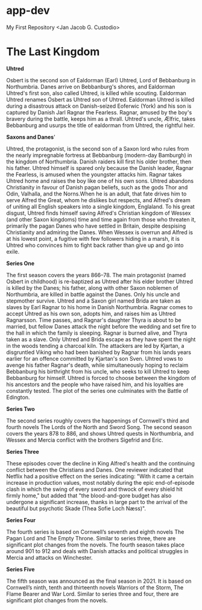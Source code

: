 # app-dev
My First Repository &lt;Jan Jacob G. Custodio>

# The Last Kingdom
		

**Uhtred**
		
Osbert is the second son of Ealdorman (Earl) Uhtred, Lord of Bebbanburg in Northumbria. Danes arrive on Bebbanburg's shores, and Ealdorman Uhtred's first son, also called Uhtred, is killed while scouting. Ealdorman Uhtred renames Osbert as Uhtred son of Uhtred. Ealdorman Uhtred is killed during a disastrous attack on Danish-seized Eoferwic (York) and his son is captured by Danish Jarl Ragnar the Fearless. Ragnar, amused by the boy's bravery during the battle, keeps him as a thrall. Uhtred's uncle, Ælfric, takes Bebbanburg and usurps the title of ealdorman from Uhtred, the rightful heir.
		

**Saxons and Danes**'
		
Uhtred, the protagonist, is the second son of a Saxon lord who rules from the nearly impregnable fortress at Bebbanburg (modern-day Bamburgh) in the kingdom of Northumbria. Danish raiders kill first his older brother, then his father. Uhtred himself is spared only because the Danish leader, Ragnar the Fearless, is amused when the youngster attacks him. Ragnar takes Uhtred home and raises the boy like one of his own sons. Uhtred abandons Christianity in favour of Danish pagan beliefs, such as the gods Thor and Odin, Valhalla, and the Norns.When he is an adult, that fate drives him to serve Alfred the Great, whom he dislikes but respects, and Alfred's dream of uniting all English speakers into a single kingdom, Englaland. To his great disgust, Uhtred finds himself saving Alfred's Christian kingdom of Wessex (and other Saxon kingdoms) time and time again from those who threaten it, primarily the pagan Danes who have settled in Britain, despite despising Christianity and admiring the Danes. When Wessex is overrun and Alfred is at his lowest point, a fugitive with few followers hiding in a marsh, it is Uhtred who convinces him to fight back rather than give up and go into exile.
		

**Series One**

The first season covers the years 866–78. The main protagonist (named Osbert in childhood) is re-baptized as Uhtred after his elder brother Uhtred is killed by the Danes; his father, along with other Saxon noblemen of Northumbria, are killed in battle against the Danes. Only his uncle and stepmother survive. Uhtred and a Saxon girl named Brida are taken as slaves by Earl Ragnar to his home in Danish Northumbria. Ragnar comes to accept Uhtred as his own son, adopts him, and raises him as Uhtred Ragnarsson. Time passes, and Ragnar's daughter Thyra is about to be married, but fellow Danes attack the night before the wedding and set fire to the hall in which the family is sleeping. Ragnar is burned alive, and Thyra taken as a slave. Only Uhtred and Brida escape as they have spent the night in the woods tending a charcoal kiln. The attackers are led by Kjartan, a disgruntled Viking who had been banished by Ragnar from his lands years earlier for an offence committed by Kjartan's son Sven. Uhtred vows to avenge his father Ragnar's death, while simultaneously hoping to reclaim Bebbanburg his birthright from his uncle, who seeks to kill Uhtred to keep Bebbanburg for himself. Uhtred is forced to choose between the kingdom of his ancestors and the people who have raised him, and his loyalties are constantly tested. The plot of the series one culminates with the Battle of Edington.
		

**Series Two**

The second series roughly covers the happenings of Cornwell's third and fourth novels The Lords of the North and Sword Song. The second season covers the years 878 to 886, and shows Uhtred quests in Northumbria, and Wessex and Mercia conflict with the brothers Sigefrid and Eric.
		

**Series Three**

These episodes cover the decline in King Alfred's health and the continuing conflict between the Christians and Danes. One reviewer indicated that Netflix had a positive effect on the series indicating: "With it came a certain increase in production values, most notably during the epic end-of-episode clash in which the swing of every sword and thwock of every shield hit firmly home," but added that "the blood-and-gore budget has also undergone a significant increase, thanks in large part to the arrival of the beautiful but psychotic Skade (Thea Sofie Loch Næss)".
		

**Series Four**

The fourth series is based on Cornwell’s seventh and eighth novels The Pagan Lord and The Empty Throne. Similar to series three, there are significant plot changes from the novels. The fourth season takes place around 901 to 912 and deals with Danish attacks and political struggles in Mercia and attacks on Winchester.
		

**Series Five**

The fifth season was announced as the final season in 2021. It is based on Cornwell’s ninth, tenth and thirteenth novels Warriors of the Storm, The Flame Bearer and War Lord. Similar to series three and four, there are significant plot changes from the novels.
